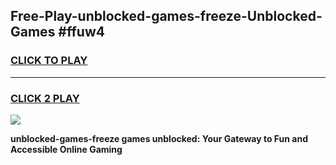 
## Free-Play-unblocked-games-freeze-Unblocked-Games #ffuw4
<h3>
<a href="https://news.freeplayer.one?title=unblocked-games-freeze&ref=8M">CLICK TO PLAY</a></h3>
<hr>

<h3>
<a href="https://news.freeplayer.one?title=unblocked-games-freeze&ref=8M">CLICK 2 PLAY</a>
  
</h3>

<a href="https://news.freeplayer.one?title=unblocked-games-freeze&ref=8M"><img src="https://clearcache.store/games.png"></a>


**unblocked-games-freeze games unblocked: Your Gateway to Fun and Accessible Online Gaming**
